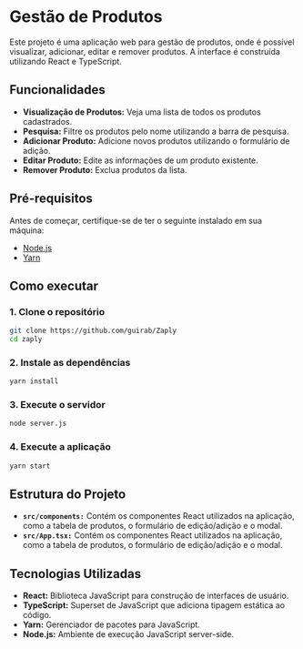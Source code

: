 # Gestão de Produtos

Este projeto é uma aplicação web para gestão de produtos, onde é possível visualizar, adicionar, editar e remover produtos. A interface é construída utilizando React e TypeScript.

## Funcionalidades

- **Visualização de Produtos:** Veja uma lista de todos os produtos cadastrados.
- **Pesquisa:** Filtre os produtos pelo nome utilizando a barra de pesquisa.
- **Adicionar Produto:** Adicione novos produtos utilizando o formulário de adição.
- **Editar Produto:** Edite as informações de um produto existente.
- **Remover Produto:** Exclua produtos da lista.

## Pré-requisitos

Antes de começar, certifique-se de ter o seguinte instalado em sua máquina:

- [Node.js](https://nodejs.org/)
- [Yarn](https://yarnpkg.com/)

## Como executar

### 1. Clone o repositório

```bash
git clone https://github.com/guirab/Zaply
cd zaply
```

### 2. Instale as dependências

```bash
yarn install
```

### 3. Execute o servidor

```bash
node server.js
```

### 4. Execute a aplicação

```bash
yarn start
```

## Estrutura do Projeto
- **`src/components:`** Contém os componentes React utilizados na aplicação, como a tabela de produtos, o formulário de edição/adição e o modal.
- **`src/App.tsx:`** Contém os componentes React utilizados na aplicação, como a tabela de produtos, o formulário de edição/adição e o modal.

## Tecnologias Utilizadas
- **React:** Biblioteca JavaScript para construção de interfaces de usuário.
- **TypeScript:** Superset de JavaScript que adiciona tipagem estática ao código.
- **Yarn:** Gerenciador de pacotes para JavaScript.
- **Node.js:** Ambiente de execução JavaScript server-side.